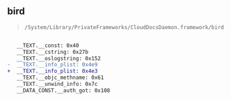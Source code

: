 ## bird

> `/System/Library/PrivateFrameworks/CloudDocsDaemon.framework/bird`

```diff

   __TEXT.__const: 0x40
   __TEXT.__cstring: 0x27b
   __TEXT.__oslogstring: 0x152
-  __TEXT.__info_plist: 0x4e9
+  __TEXT.__info_plist: 0x4e3
   __TEXT.__objc_methname: 0x61
   __TEXT.__unwind_info: 0x7c
   __DATA_CONST.__auth_got: 0x108

```
